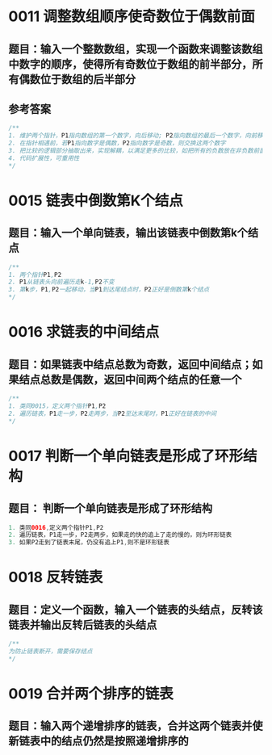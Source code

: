 # 0011 调整数组顺序使奇数位于偶数前面
## 题目：输入一个整数数组，实现一个函数来调整该数组中数字的顺序，使得所有奇数位于数组的前半部分，所有偶数位于数组的后半部分

## 参考答案
```Java
/**
1. 维护两个指针，P1指向数组的第一个数字，向后移动; P2指向数组的最后一个数字，向前移动。
2. 在指针相遇前，若P1指向数字是偶数，P2指向数字是奇数，则交换这两个数字
3. 把比较的逻辑部分抽取出来，实现解耦，以满足更多的比较，如把所有的负数放在非负数前面，能被3整除的数放在不能被3整除的数前面
4. 代码扩展性，可重用性
*/
```

# 0015 链表中倒数第K个结点
## 题目：输入一个单向链表，输出该链表中倒数第k个结点
```Java
/**
1. 两个指针P1,P2
2. P1从链表头向前遍历走k-1,P2不变
3. 第k步，P1,P2一起移动，当P1到达尾结点时，P2正好是倒数第k个结点
*/
```

# 0016 求链表的中间结点
## 题目：如果链表中结点总数为奇数，返回中间结点；如果结点总数是偶数，返回中间两个结点的任意一个
```Java
/**
1. 类同0015，定义两个指针P1,P2
2. 遍历链表，P1走一步，P2走两步，当P2至达末尾时，P1正好在链表的中间
*/
```

# 0017 判断一个单向链表是形成了环形结构
## 题目： 判断一个单向链表是形成了环形结构
```Java
1. 类同0016,定义两个指针P1,P2
2. 遍历链表，P1走一步，P2走两步，如果走的快的追上了走的慢的，则为环形链表
3. 如果P2走到了链表末尾，仍没有追上P1,则不是环形链表
```

# 0018 反转链表
## 题目：定义一个函数，输入一个链表的头结点，反转该链表并输出反转后链表的头结点
```Java
/**
为防止链表断开，需要保存结点
*/
```

# 0019 合并两个排序的链表
## 题目：输入两个递增排序的链表，合并这两个链表并使新链表中的结点仍然是按照递增排序的
```Java
```
